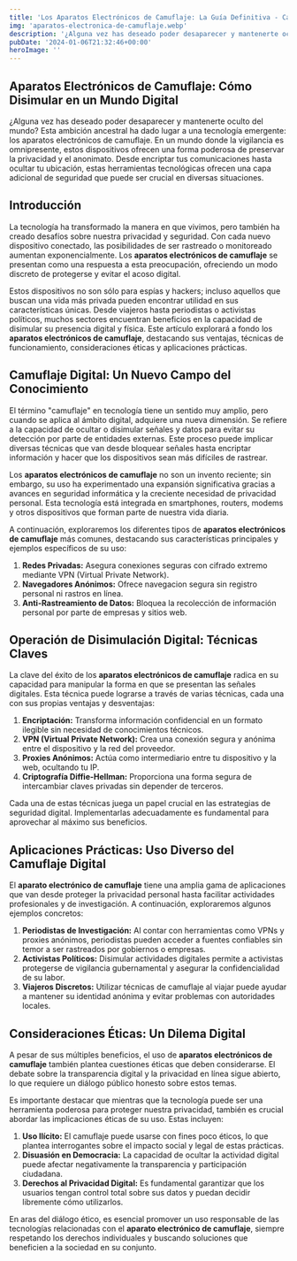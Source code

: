 ```yaml
---
title: 'Los Aparatos Electrónicos de Camuflaje: La Guía Definitiva - Camuflaje Militar'
img: 'aparatos-electronica-de-camuflaje.webp'
description: '¿Alguna vez has deseado poder desaparecer y mantenerte oculto del mundo? Los aparatos electrónicos de camuflaje son la respuesta moderna a este deseo'
pubDate: '2024-01-06T21:32:46+00:00'
heroImage: ''
---
```

    
  ## Aparatos Electrónicos de Camuflaje: Cómo Disimular en un Mundo Digital

¿Alguna vez has deseado poder desaparecer y mantenerte oculto del mundo? Esta ambición ancestral ha dado lugar a una tecnología emergente: los aparatos electrónicos de camuflaje. En un mundo donde la vigilancia es omnipresente, estos dispositivos ofrecen una forma poderosa de preservar la privacidad y el anonimato. Desde encriptar tus comunicaciones hasta ocultar tu ubicación, estas herramientas tecnológicas ofrecen una capa adicional de seguridad que puede ser crucial en diversas situaciones.

## Introducción

La tecnología ha transformado la manera en que vivimos, pero también ha creado desafíos sobre nuestra privacidad y seguridad. Con cada nuevo dispositivo conectado, las posibilidades de ser rastreado o monitoreado aumentan exponencialmente. Los **aparatos electrónicos de camuflaje** se presentan como una respuesta a esta preocupación, ofreciendo un modo discreto de protegerse y evitar el acoso digital.

Estos dispositivos no son sólo para espías y hackers; incluso aquellos que buscan una vida más privada pueden encontrar utilidad en sus características únicas. Desde viajeros hasta periodistas o activistas políticos, muchos sectores encuentran beneficios en la capacidad de disimular su presencia digital y física. Este artículo explorará a fondo los **aparatos electrónicos de camuflaje**, destacando sus ventajas, técnicas de funcionamiento, consideraciones éticas y aplicaciones prácticas.

## Camuflaje Digital: Un Nuevo Campo del Conocimiento

El término "camuflaje" en tecnología tiene un sentido muy amplio, pero cuando se aplica al ámbito digital, adquiere una nueva dimensión. Se refiere a la capacidad de ocultar o disimular señales y datos para evitar su detección por parte de entidades externas. Este proceso puede implicar diversas técnicas que van desde bloquear señales hasta encriptar información y hacer que los dispositivos sean más difíciles de rastrear.

Los **aparatos electrónicos de camuflaje** no son un invento reciente; sin embargo, su uso ha experimentado una expansión significativa gracias a avances en seguridad informática y la creciente necesidad de privacidad personal. Esta tecnología está integrada en smartphones, routers, modems y otros dispositivos que forman parte de nuestra vida diaria.

A continuación, exploraremos los diferentes tipos de **aparatos electrónicos de camuflaje** más comunes, destacando sus características principales y ejemplos específicos de su uso:

1. **Redes Privadas:** Asegura conexiones seguras con cifrado extremo mediante VPN (Virtual Private Network).
2. **Navegadores Anónimos:** Ofrece navegacion segura sin registro personal ni rastros en línea.
3. **Anti-Rastreamiento de Datos:** Bloquea la recolección de información personal por parte de empresas y sitios web.

## Operación de Disimulación Digital: Técnicas Claves

La clave del éxito de los **aparatos electrónicos de camuflaje** radica en su capacidad para manipular la forma en que se presentan las señales digitales. Esta técnica puede lograrse a través de varias técnicas, cada una con sus propias ventajas y desventajas:

1. **Encriptación:** Transforma información confidencial en un formato ilegible sin necesidad de conocimientos técnicos.
2. **VPN (Virtual Private Network):** Crea una conexión segura y anónima entre el dispositivo y la red del proveedor.
3. **Proxies Anónimos:** Actúa como intermediario entre tu dispositivo y la web, ocultando tu IP.
4. **Criptografía Diffie-Hellman:** Proporciona una forma segura de intercambiar claves privadas sin depender de terceros.

Cada una de estas técnicas juega un papel crucial en las estrategias de seguridad digital. Implementarlas adecuadamente es fundamental para aprovechar al máximo sus beneficios.

## Aplicaciones Prácticas: Uso Diverso del Camuflaje Digital

El **aparato electrónico de camuflaje** tiene una amplia gama de aplicaciones que van desde proteger la privacidad personal hasta facilitar actividades profesionales y de investigación. A continuación, exploraremos algunos ejemplos concretos:

1. **Periodistas de Investigación:** Al contar con herramientas como VPNs y proxies anónimos, periodistas pueden acceder a fuentes confiables sin temor a ser rastreados por gobiernos o empresas.
2. **Activistas Políticos:** Disimular actividades digitales permite a activistas protegerse de vigilancia gubernamental y asegurar la confidencialidad de su labor.
3. **Viajeros Discretos:** Utilizar técnicas de camuflaje al viajar puede ayudar a mantener su identidad anónima y evitar problemas con autoridades locales.

## Consideraciones Éticas: Un Dilema Digital

A pesar de sus múltiples beneficios, el uso de **aparatos electrónicos de camuflaje** también plantea cuestiones éticas que deben considerarse. El debate sobre la transparencia digital y la privacidad en línea sigue abierto, lo que requiere un diálogo público honesto sobre estos temas.

Es importante destacar que mientras que la tecnología puede ser una herramienta poderosa para proteger nuestra privacidad, también es crucial abordar las implicaciones éticas de su uso. Estas incluyen:

1. **Uso Ilícito:** El camuflaje puede usarse con fines poco éticos, lo que plantea interrogantes sobre el impacto social y legal de estas prácticas.
2. **Disuasión en Democracia:** La capacidad de ocultar la actividad digital puede afectar negativamente la transparencia y participación ciudadana.
3. **Derechos al Privacidad Digital:** Es fundamental garantizar que los usuarios tengan control total sobre sus datos y puedan decidir libremente cómo utilizarlos.

En aras del diálogo ético, es esencial promover un uso responsable de las tecnologías relacionadas con el **aparato electrónico de camuflaje**, siempre respetando los derechos individuales y buscando soluciones que beneficien a la sociedad en su conjunto.
  